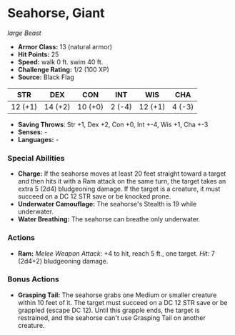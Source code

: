 # Seahorse, Giant

*large* *Beast*

- **Armor Class:** 13 (natural armor)
- **Hit Points:** 25 
- **Speed:** walk 0 ft. swim 40 ft.
- **Challenge Rating:** 1/2 (100 XP)
- **Source:** Black Flag

| STR | DEX | CON | INT | WIS | CHA |
| --- | --- | --- | --- | --- | --- |
| 12 (+1) | 14 (+2) | 10 (+0) | 2 (-4) | 12 (+1) | 4 (-3) |

- **Saving Throws**: Str +1, Dex +2, Con +0, Int +-4, Wis +1, Cha +-3
- **Senses:** -
- **Languages:** -

### Special Abilities

- **Charge:** If the seahorse moves at least 20 feet straight toward a target and then hits it with a Ram attack on the same turn, the target takes an extra 5 (2d4) bludgeoning damage. If the target is a creature, it must succeed on a DC 12 STR save or be knocked prone.
- **Underwater Camouflage:** The seahorse's Stealth is 19 while underwater.
- **Water Breathing:** The seahorse can breathe only underwater.

### Actions

- **Ram:** _Melee Weapon Attack:_ +4 to hit, reach 5 ft., one target. _Hit:_ 7 (2d4+2) bludgeoning damage.

### Bonus Actions

- **Grasping Tail:** The seahorse grabs one Medium or smaller creature within 10 feet of it. The target must succeed on a DC 12 STR save or be grappled (escape DC 12). Until this grapple ends, the target is restrained, and the seahorse can't use Grasping Tail on another creature.
